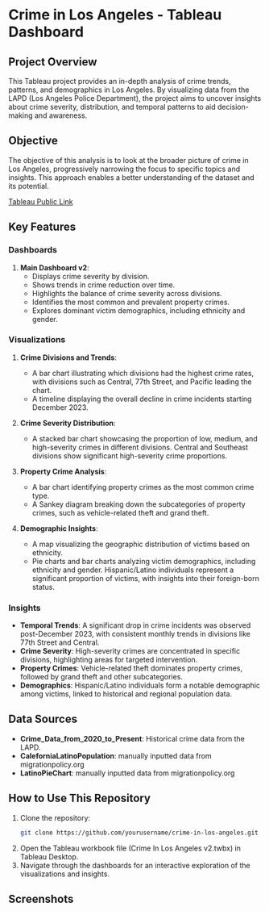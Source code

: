 # Crime in Los Angeles - Tableau Dashboard

## Project Overview
This Tableau project provides an in-depth analysis of crime trends, patterns, and demographics in Los Angeles. By visualizing data from the LAPD (Los Angeles Police Department), the project aims to uncover insights about crime severity, distribution, and temporal patterns to aid decision-making and awareness.

## Objective
The objective of this analysis is to look at the broader picture of crime in Los Angeles, progressively narrowing the focus to specific topics and insights. This approach enables a better understanding of the dataset and its potential.

[Tableau Public Link](https://public.tableau.com/app/profile/shayan.razavi/viz/CrimeInLosAngelosv2/MainDashboardv2)

## Key Features

### Dashboards
1. **Main Dashboard v2**:
   - Displays crime severity by division.
   - Shows trends in crime reduction over time.
   - Highlights the balance of crime severity across divisions.
   - Identifies the most common and prevalent property crimes.
   - Explores dominant victim demographics, including ethnicity and gender.

### Visualizations
1. **Crime Divisions and Trends**:
   - A bar chart illustrating which divisions had the highest crime rates, with divisions such as Central, 77th Street, and Pacific leading the chart.
   - A timeline displaying the overall decline in crime incidents starting December 2023.

2. **Crime Severity Distribution**:
   - A stacked bar chart showcasing the proportion of low, medium, and high-severity crimes in different divisions. Central and Southeast divisions show significant high-severity crime proportions.

3. **Property Crime Analysis**:
   - A bar chart identifying property crimes as the most common crime type.
   - A Sankey diagram breaking down the subcategories of property crimes, such as vehicle-related theft and grand theft.

4. **Demographic Insights**:
   - A map visualizing the geographic distribution of victims based on ethnicity.
   - Pie charts and bar charts analyzing victim demographics, including ethnicity and gender. Hispanic/Latino individuals represent a significant proportion of victims, with insights into their foreign-born status.

### Insights
- **Temporal Trends**: A significant drop in crime incidents was observed post-December 2023, with consistent monthly trends in divisions like 77th Street and Central.
- **Crime Severity**: High-severity crimes are concentrated in specific divisions, highlighting areas for targeted intervention.
- **Property Crimes**: Vehicle-related theft dominates property crimes, followed by grand theft and other subcategories.
- **Demographics**: Hispanic/Latino individuals form a notable demographic among victims, linked to historical and regional population data.

## Data Sources
- **Crime_Data_from_2020_to_Present**: Historical crime data from the LAPD.
- **CaleforniaLatinoPopulation**: manually inputted data from migrationpolicy.org
- **LatinoPieChart**: manually inputted data from migrationpolicy.org

## How to Use This Repository
1. Clone the repository:
   ```bash
   git clone https://github.com/yourusername/crime-in-los-angeles.git
2. Open the Tableau workbook file (Crime In Los Angeles v2.twbx) in Tableau Desktop.
3. Navigate through the dashboards for an interactive exploration of the visualizations and insights.

## Screenshots
